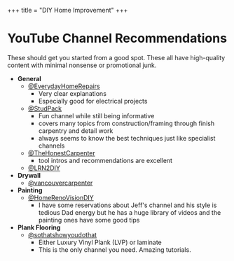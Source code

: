 +++
title = "DIY Home Improvement"
+++

# YouTube Channel Recommendations

These should get you started from a good spot. These all have high-quality content with minimal nonsense or promotional junk.

- **General**
  - [@EverydayHomeRepairs](https://www.youtube.com/@EverydayHomeRepairs)
    - Very clear explanations
    - Especially good for electrical projects
  - [@StudPack](https://www.youtube.com/@StudPack)
    - Fun channel while still being informative
    - covers many topics from construction/framing through finish carpentry and detail work
    - always seems to know the best techniques just like specialist channels
  - [@TheHonestCarpenter](https://www.youtube.com/@TheHonestCarpenter)
    - tool intros and recommendations are excellent
  - [@LRN2DIY](https://www.youtube.com/@LRN2DIY)
- **Drywall**
  - [@vancouvercarpenter](https://www.youtube.com/@vancouvercarpenter)
- **Painting**
  - [@HomeRenoVisionDIY](https://www.youtube.com/@HomeRenoVisionDIY)
    - I have some reservations about Jeff's channel and his style is tedious Dad energy but he has a huge library of videos and the painting ones have some good tips
- **Plank Flooring**
  - [@sothatshowyoudothat](https://www.youtube.com/@sothatshowyoudothat)
    - Either Luxury Vinyl Plank (LVP) or laminate
    - This is the only channel you need. Amazing tutorials.
